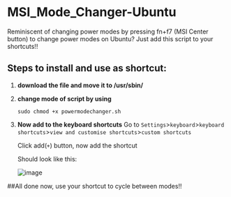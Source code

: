 # MSI_Mode_Changer-Ubuntu
Reminiscent of changing power modes by pressing fn+f7 (MSI Center button) to change power modes on Ubuntu? Just add this script to your shortcuts!!

## Steps to install and use as shortcut:
  1. **download the file and move it to /usr/sbin/**
  2. **change mode of script by using**

     ```sudo chmod +x powermodechanger.sh```
     
  3. **Now add to the keyboard shortcuts**
     Go to `Settings`>`keyboard`>`keyboard shortcuts`>`view and customise shortcuts`>`custom shortcuts`

     Click add(`+`) button, now add the shortcut

     Should look like this:

     ![image](https://github.com/Kyroyen/MSI_Mode_Changer-Ubuntu/assets/70828054/078a646e-f286-408d-a889-5189eb03c5c2)

  ##All done now, use your shortcut to cycle between modes!!
